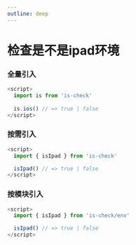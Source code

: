 ```yaml
---
outline: deep
---
```


# 检查是不是ipad环境

### 全量引入
```javascript
<script>
  import is from 'is-check'
  
  is.ios() // => true | false
</script>
````
### 按需引入
```javascript
<script>
  import { isIpad } from 'is-check'

  isIpad() // => true | false
</script>
````
### 按模块引入
```javascript
<script>
  import { isIpad } from 'is-check/env'

  isIpad() // => true | false
</script>
````
